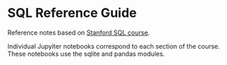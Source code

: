 # SQL Reference Guide

Reference notes based on [Stanford SQL course](https://lagunita.stanford.edu/courses/DB/SQL/SelfPaced/course/). 

Individual Jupyiter notebooks correspond to each section of the course. These notebooks use the sqlite and pandas modules.
